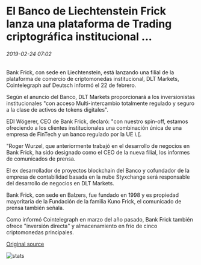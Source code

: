 # El Banco de Liechtenstein Frick lanza una plataforma de Trading criptográfica institucional ...

###### 2019-02-24 07:02

Bank Frick, con sede en Liechtenstein, está lanzando una filial de la plataforma de comercio de criptomonedas institucional, DLT Markets, Cointelegraph auf Deutsch informó el 22 de febrero.

Según el anuncio del Banco, DLT Markets proporcionará a los inversionistas institucionales "con acceso Multi-intercambio totalmente regulado y seguro a la clase de activos de tokens digitales".

EDI Wögerer, CEO de Bank Frick, declaró: "con nuestro spin-off, estamos ofreciendo a los clientes institucionales una combinación única de una empresa de FinTech y un banco regulado por la UE \ [.

"Roger Wurzel, que anteriormente trabajó en el desarrollo de negocios en Bank Frick, ha sido designado como el CEO de la nueva filial, los informes de comunicados de prensa.

El ex desarrollador de proyectos blockchain del Banco y cofundador de la empresa de contabilidad basada en la nube Styxchange será responsable del desarrollo de negocios en DLT Markets.

Bank Frick, con sede en Balzers, fue fundado en 1998 y es propiedad mayoritaria de la Fundación de la familia Kuno Frick, el comunicado de prensa también señala.

Como informó Cointelegraph en marzo del año pasado, Bank Frick también ofrece "inversión directa" y almacenamiento en frío de cinco criptomonedas principales.

[Original source](https://cointelegraph.com/news/liechtensteins-bank-frick-launches-institutional-crypto-trading-platform)

![stats](https://c.statcounter.com/11760860/0/a89fa40b/1/ "stats")